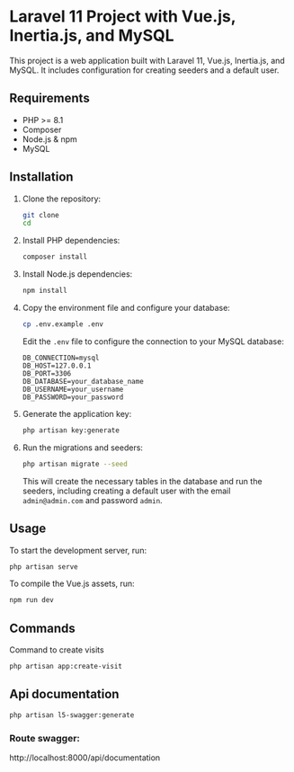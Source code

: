 # Laravel 11 Project with Vue.js, Inertia.js, and MySQL

This project is a web application built with Laravel 11, Vue.js, Inertia.js, and MySQL. It includes configuration for creating seeders and a default user.

## Requirements

- PHP >= 8.1
- Composer
- Node.js & npm
- MySQL

## Installation

1. Clone the repository:

    ```bash
    git clone 
    cd 
    ```

2. Install PHP dependencies:

    ```bash
    composer install
    ```

3. Install Node.js dependencies:

    ```bash
    npm install
    ```

4. Copy the environment file and configure your database:

    ```bash
    cp .env.example .env
    ```

    Edit the `.env` file to configure the connection to your MySQL database:

    ```env
    DB_CONNECTION=mysql
    DB_HOST=127.0.0.1
    DB_PORT=3306
    DB_DATABASE=your_database_name
    DB_USERNAME=your_username
    DB_PASSWORD=your_password
    ```

5. Generate the application key:

    ```bash
    php artisan key:generate
    ```

6. Run the migrations and seeders:

    ```bash
    php artisan migrate --seed
    ```

    This will create the necessary tables in the database and run the seeders, including creating a default user with the email `admin@admin.com` and password `admin`.

## Usage

To start the development server, run:

```bash
php artisan serve
```

To compile the Vue.js assets, run:
```bash
npm run dev
```

## Commands
Command to create visits
```bash
php artisan app:create-visit
```

## Api documentation
```bash
php artisan l5-swagger:generate
```
### Route swagger: 
http://localhost:8000/api/documentation
